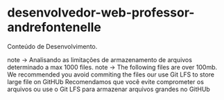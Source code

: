 # desenvolvedor-web-professor-andrefontenelle
Conteúdo de Desenvolvimento.

note -> Analisando as limitações de armazenamento de arquivos determinado a max 1000 files.
note -> The following files are over 100mb.
        We recommended you avoid commiting the files our use Git LFS to store large file on GitHUb
        Recomendamos que você evite comprometer os arquivos ou use o Git LFS para armazenar arquivos grandes no GitHUb
